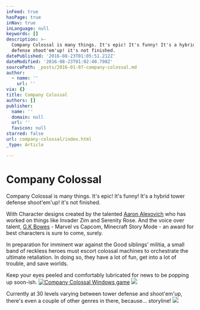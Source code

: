 ```yaml
---
inFeed: true
hasPage: true
inNav: true
inLanguage: null
keywords: []
description: >-
  Company Colossal is many things. It's epic! It's funny! It's a hybrid tower
  defense shoot'em'up! it's not finished.
datePublished: '2016-08-23T01:05:51.212Z'
dateModified: '2016-08-23T01:02:40.798Z'
sourcePath: _posts/2016-01-07-company-colossal.md
author:
  - name: ''
    url: ''
via: {}
title: Company Colossal
authors: []
publisher:
  name: ''
  domain: null
  url: ''
  favicon: null
starred: false
url: company-colossal/index.html
_type: Article

---
```

# Company Colossal

Company Colossal is many things. It's epic! It's funny! It's a hybrid tower defense shoot'em'up! it's not finished.

With Character designs created by the talented [Aaron Alexovich][0] who has worked on things like Invader Zim and Serenity Rose. And the voice over talent, [G.K Bowes][1] - Marvel vs Capcom, Minecraft Story Mode - an award for best characters is sure to come, surely.

In preparation for imminent war against the Good siblings' militia, a small band of reckless heroes must escort colossal machines to orchestrate the ultimate retaliation. In doing so, they have a lot of fun, get into a lot of trouble, and save worlds.

Keep your eyes peeled and comfortably lubricated for news to be popping up soon-ish.
[![Company Colossal Windows game](http://media.indiedb.com/images/global/indiedb_125x125.png)][2]
![](https://s3-us-west-2.amazonaws.com/the-grid-img/p/e2cb182a2b0727a20e61c3f9c80d0e3cdfacc2a4.png)

Currently at 30 levels varying between tower defense and shoot'em'up, there's even a couple of other genres in there, because... storyline!
![](https://the-grid-user-content.s3-us-west-2.amazonaws.com/468b1be7-4840-4059-bd33-03788d127ee4.jpg)

[0]: http://www.heartshapedskull.com/
[1]: http://www.gkbowes.com/
[2]: http://www.indiedb.com/games/company-colossal "Company Colossal Windows game"